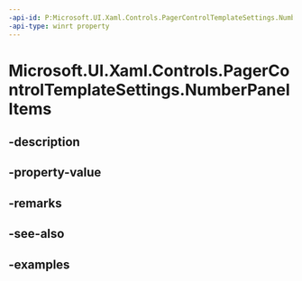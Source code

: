 ```yaml
---
-api-id: P:Microsoft.UI.Xaml.Controls.PagerControlTemplateSettings.NumberPanelItems
-api-type: winrt property
---
```


# Microsoft.UI.Xaml.Controls.PagerControlTemplateSettings.NumberPanelItems

<!--
public System.Collections.Generic.IList<object> NumberPanelItems { get; }
-->


## -description

## -property-value

## -remarks

## -see-also

## -examples


